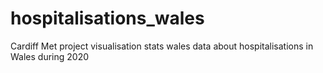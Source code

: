 # hospitalisations_wales
Cardiff Met project visualisation stats wales data about hospitalisations in Wales during 2020
